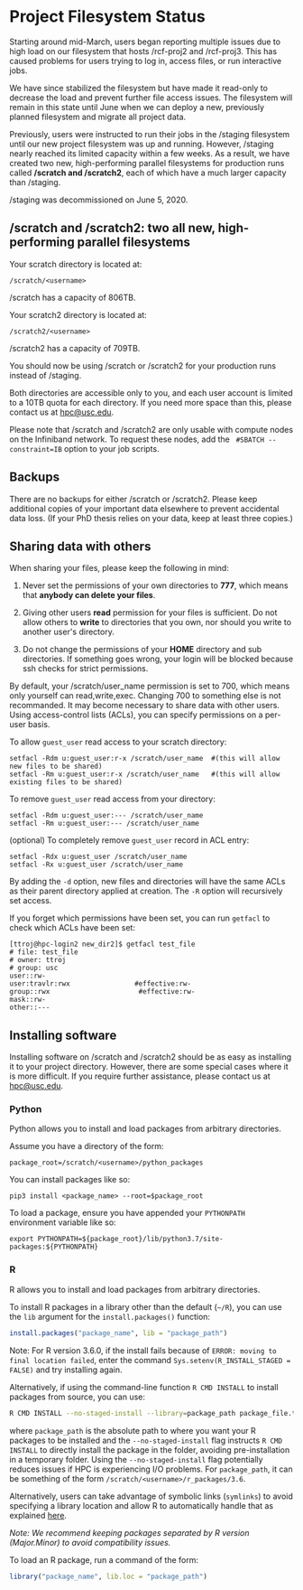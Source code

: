 # Project Filesystem Status

Starting around mid-March, users began reporting multiple issues due to high load on our filesystem that hosts /rcf-proj2 and /rcf-proj3. This has caused problems for users trying to log in, access files, or run interactive jobs.

We have since stabilized the filesystem but have made it read-only to decrease the load and prevent further file access issues. The filesystem will remain in this state until June when we can deploy a new, previously planned filesystem and migrate all project data.

Previously, users were instructed to run their jobs in the /staging filesystem until our new project filesystem was up and running. However, /staging nearly reached its limited capacity within a few weeks. As a result, we have created two new, high-performing parallel filesystems for production runs called **/scratch and /scratch2**, each of which have a much larger capacity than /staging.

/staging was decommissioned on June 5, 2020.

## /scratch and /scratch2: two all new, high-performing parallel filesystems

Your scratch directory is located at:

    /scratch/<username>

/scratch has a capacity of 806TB.

Your scratch2 directory is located at:

    /scratch2/<username>

/scratch2 has a capacity of 709TB.

You should now be using /scratch or /scratch2 for your production runs instead of /staging.

Both directories are accessible only to you, and each user account is limited to a 10TB quota for each directory. If you need more space than this, please contact us at hpc@usc.edu.

Please note that /scratch and /scratch2 are only usable with compute nodes on the Infiniband network. To request these nodes, add the ` #SBATCH --constraint=IB` option to your job scripts.

## Backups

There are no backups for either /scratch or /scratch2. Please keep additional copies of your important data elsewhere to prevent accidental data loss. (If your PhD thesis relies on your data, keep at least three copies.)

## Sharing data with others

When sharing your files, please keep the following in mind:

1. Never set the permissions of your own directories to **777**, which means that **anybody can delete your files**.

2. Giving other users **read** permission for your files is sufficient. Do not allow others to **write** to directories that you own, nor should you write to another user's directory.

3. Do not change the permissions of your **HOME** directory and sub directories. If something goes wrong, your login will be blocked because ssh checks for strict permissions.

By default, your /scratch/user_name permission is set to 700, which means only yourself can read,write,exec. Changing 700 to something else is not recommanded. 
It may become necessary to share data with other users. Using access-control lists (ACLs), you can specify permissions on a per-user basis.

To allow `guest_user` read access to your scratch directory:
```
setfacl -Rdm u:guest_user:r-x /scratch/user_name  #(this will allow new files to be shared)
setfacl -Rm u:guest_user:r-x /scratch/user_name   #(this will allow existing files to be shared)
```
To remove `guest_user` read access from your directory:
```
setfacl -Rdm u:guest_user:--- /scratch/user_name   
setfacl -Rm u:guest_user:--- /scratch/user_name   
```
(optional) To completely remove `guest_user` record in ACL entry:
```
setfacl -Rdx u:guest_user /scratch/user_name   
setfacl -Rx u:guest_user /scratch/user_name 
```
By adding the `-d` option, new files and directories will have the same ACLs as their parent directory applied at creation. The `-R` option will recursively set access.

If you forget which permissions have been set, you can run `getfacl` to check which ACLs have been set:

```
[ttroj@hpc-login2 new_dir2]$ getfacl test_file
# file: test_file
# owner: ttroj
# group: usc
user::rw-
user:travlr:rwx                #effective:rw-
group::rwx                      #effective:rw-
mask::rw-
other::---

```

## Installing software

Installing software on /scratch and /scratch2 should be as easy as installing it to your project directory. However, there are some special cases where it is more difficult. If you require further assistance, please contact us at hpc@usc.edu.

### Python

Python allows you to install and load packages from arbitrary directories.

Assume you have a directory of the form:

    package_root=/scratch/<username>/python_packages

You can install packages like so:

    pip3 install <package_name> --root=$package_root

To load a package, ensure you have appended your `PYTHONPATH` environment variable like so:

    export PYTHONPATH=${package_root}/lib/python3.7/site-packages:${PYTHONPATH}

### R

R allows you to install and load packages from arbitrary directories.

To install R packages in a library other than the default (`~/R`), you can use the `lib` argument for the `install.packages()` function:

```r
install.packages("package_name", lib = "package_path")
```

Note: For R version 3.6.0, if the install fails because of `ERROR: moving to final location failed`, enter the command `Sys.setenv(R_INSTALL_STAGED = FALSE)` and try installing again.

Alternatively, if using the command-line function `R CMD INSTALL` to install packages from source, you can use:

```sh
R CMD INSTALL --no-staged-install --library=package_path package_file.tar.gz
```

where `package_path` is the absolute path to where you want your R packages to be installed and the `--no-staged-install` flag instructs `R CMD INSTALL` to directly install the package in the folder, avoiding pre-installation in a temporary folder. Using the `--no-staged-install` flag potentially reduces issues if HPC is experiencing I/O problems. For `package_path`, it can be something of the form `/scratch/<username>/r_packages/3.6`.

Alternatively, users can take advantage of symbolic links (`symlinks`) to avoid specifying a library location and allow R to automatically handle that as explained [here](https://hpcc.usc.edu/resources/documentation/r/).

*Note: We recommend keeping packages separated by R version (Major.Minor) to avoid compatibility issues.*

To load an R package, run a command of the form:

```r
library("package_name", lib.loc = "package_path")
```
